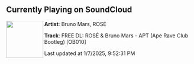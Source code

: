 ## Currently Playing on SoundCloud

[<img align="left" width="100" src="https://i1.sndcdn.com/artworks-Aeg58uR7oF0TysBr-pNboRg-t500x500.jpg">](https://soundcloud.com/onlybangs/free-dl-rose-bruno-mars-apt-ape-rave-club-bootleg-ob010)

**Artist**: Bruno Mars, ROSÉ 

**Track**: FREE DL: ROSÉ & Bruno Mars - APT (Ape Rave Club Bootleg) [OB010]

Last updated at 1/7/2025, 9:52:31 PM
